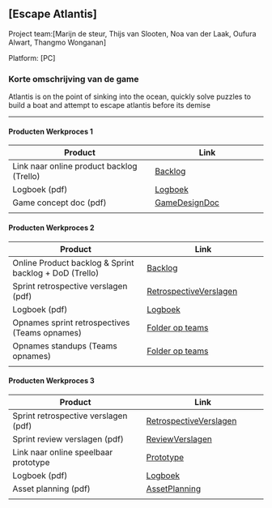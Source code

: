 ## [Escape Atlantis]
Project team:[Marijn de steur, Thijs van Slooten, Noa van der Laak, Oufura Alwart, Thangmo Wonganan]

Platform:
[PC]

### Korte omschrijving van de game
Atlantis is on the point of sinking into the ocean, quickly solve puzzles to build a boat and attempt to escape atlantis before its demise

---
#### Producten Werkproces 1
| Product  | Link |
| ------ |  ------ |
| Link naar online product backlog (Trello) | [Backlog]
| Logboek (pdf)                             | [Logboek]
| Game concept doc (pdf)                    | [GameDesignDoc]
|<img width=500/>|<img width=300/>|
   
#### Producten Werkproces 2
| Product  | Link |
| ------ |  ------ |
| Online Product backlog & Sprint backlog + DoD (Trello)    | [Backlog]
| Sprint retrospective verslagen (pdf)                      | [RetrospectiveVerslagen]
| Logboek (pdf)                                             | [Logboek]
| Opnames sprint retrospectives (Teams opnames)             | [Folder op teams]
| Opnames standups (Teams opnames)                          | [Folder op teams]
|<img width=500/>|<img width=300/>|
   
#### Producten Werkproces 3
| Product  | Link |
| ------ |  ------ |
| Sprint retrospective verslagen (pdf)  | [RetrospectiveVerslagen]
| Sprint review verslagen (pdf)         | [ReviewVerslagen]
| Link naar online speelbaar prototype  | [Prototype]
| Logboek (pdf)                         | [Logboek]
| Asset planning (pdf)                  | [AssetPlanning]
|<img width=500/>|<img width=300/>|

   [Backlog]: <https://trello.com/b/KvwBdhYI/mythe-2020>
   [Logboek]: <https://github.com/merlinmarijn/agp_Mythe_2020/blob/master/Logboek%20Mythe%202020%20Team%2011.pdf>
   [GameDesignDoc]: <https://github.com/merlinmarijn/agp_Mythe_2020/blob/master/One%20Page%20Game%20Concept%20Document%20Mythe.docx>
   [RetrospectiveVerslagen]: <https://github.com/BerendWeij/agp_inlever_template/blob/master/producten/RetrospectiveVerslagen.pdf>
   [ReviewVerslagen]: <https://github.com/merlinmarijn/agp_Mythe_2020/blob/master/Sprint%20review%20verslagen.docx>
   [Prototype]: <http://blankgames.nl/Projects/AtlantisPrototype.rar>
   [Folder op teams]: <https://teams.microsoft.com/_#/school/files/Team%2011?threadId=19%3A0014c02a626b4ce1bd43f2bf57d90e42%40thread.tacv2&ctx=channel&context=daily%2520standups&rootfolder=%252Fteams%252FMytheGDGA1920-Team11%252FGedeelde%2520documenten%252FTeam%252011%252Fdaily%2520standups>
   [AssetPlanning]: <https://github.com/merlinmarijn/agp_Mythe_2020/blob/master/Asset%20planning.docx>
   
